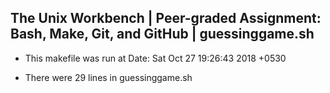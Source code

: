 
## The Unix Workbench | Peer-graded Assignment: Bash, Make, Git, and GitHub | guessinggame.sh
-  This makefile was run at  Date:   Sat Oct 27 19:26:43 2018 +0530

-  There were 29 lines in guessinggame.sh
